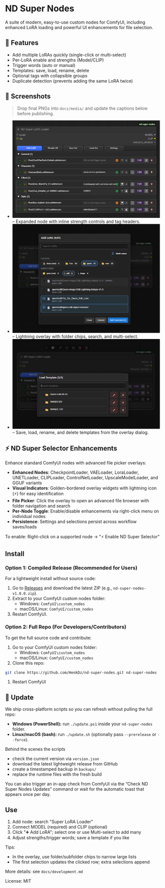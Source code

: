 # ND Super Nodes

A suite of modern, easy-to-use custom nodes for ComfyUI, including enhanced LoRA loading and powerful UI enhancements for file selection.

## 🌟 Features

- Add multiple LoRAs quickly (single-click or multi-select)
- Per-LoRA enable and strengths (Model/CLIP)
- Trigger words (auto or manual)
- Templates: save, load, rename, delete
- Optional tags with collapsible groups
- Duplicate detection (prevents adding the same LoRA twice)

## 📸 Screenshots

> Drop final PNGs into `docs/media/` and update the captions below before publishing.

- ![Super LoRA Loader node overview](docs/media/super-lora-loader-overview.png) – Expanded node with inline strength controls and tag headers.
- ![ND Super Selector overlay picker](docs/media/nd-power-ui-overlay.png) – Lightning overlay with folder chips, search, and multi-select.
- ![Template browser and quick actions](docs/media/template-browser.png) – Save, load, rename, and delete templates from the overlay dialog.

## ⚡ ND Super Selector Enhancements

Enhance standard ComfyUI nodes with advanced file picker overlays:

- **Enhanced Nodes**: CheckpointLoader, VAELoader, LoraLoader, UNETLoader, CLIPLoader, ControlNetLoader, UpscaleModelLoader, and GGUF variants
- **Visual Indicators**: Golden-bordered overlay widgets with lightning icon (⚡) for easy identification
- **File Picker**: Click the overlay to open an advanced file browser with folder navigation and search
- **Per-Node Toggle**: Enable/disable enhancements via right-click menu on individual nodes
- **Persistence**: Settings and selections persist across workflow saves/loads

To enable: Right-click on a supported node → "⚡ Enable ND Super Selector"

## Install

### Option 1: Compiled Release (Recommended for Users)

For a lightweight install without source code:

1. Go to [Releases](https://github.com/HenkDz/nd-super-nodes/releases) and download the latest ZIP (e.g., `nd-super-nodes-v1.0.0.zip`).
2. Extract to your ComfyUI custom nodes folder:
   - Windows: `ComfyUI\custom_nodes`
   - macOS/Linux: `ComfyUI/custom_nodes`
3. Restart ComfyUI.

### Option 2: Full Repo (For Developers/Contributors)

To get the full source code and contribute:

1. Go to your ComfyUI custom nodes folder:
   - Windows: `ComfyUI\custom_nodes`
   - macOS/Linux: `ComfyUI/custom_nodes`
2. Clone this repo:

```bash
git clone https://github.com/HenkDz/nd-super-nodes.git nd-super-nodes
```

1. Restart ComfyUI

## 🔁 Update

We ship cross-platform scripts so you can refresh without pulling the full repo:

- **Windows (PowerShell):** run `./update.ps1` inside your `nd-super-nodes` folder.
- **Linux/macOS (bash):** run `./update.sh` (optionally pass `--prerelease` or `--force`).

Behind the scenes the scripts

- check the current version via `version.json`
- download the latest lightweight release from GitHub
- create a timestamped backup in `backups/`
- replace the runtime files with the fresh build

You can also trigger an in-app check from ComfyUI via the “Check ND Super Nodes Updates” command or wait for the automatic toast that appears once per day.

## Use

1) Add node: search "Super LoRA Loader"
2) Connect MODEL (required) and CLIP (optional)
3) Click "➕ Add LoRA"; select one or use Multi-select to add many
4) Adjust strengths/trigger words; save a template if you like

Tips:

- In the overlay, use folder/subfolder chips to narrow large lists
- The first selection updates the clicked row; extra selections append

More details: see `docs/development.md`

License: MIT
